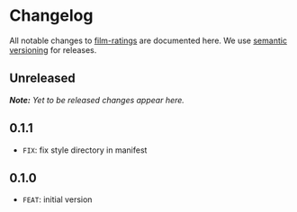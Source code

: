 # Changelog

All notable changes to [film-ratings](https://github.com/barmac/film-ratings) are documented here. We use [semantic versioning](http://semver.org/) for releases.

## Unreleased

___Note:__ Yet to be released changes appear here._

## 0.1.1

* `FIX`: fix style directory in manifest

## 0.1.0

* `FEAT`: initial version
